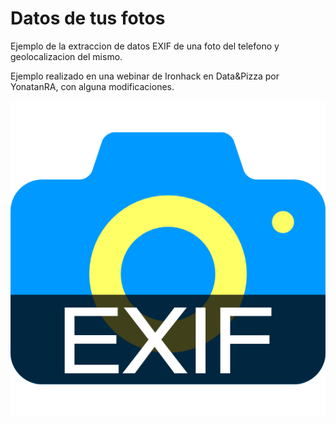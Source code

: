 # Datos de tus fotos

Ejemplo de la extraccion de datos EXIF de una foto del telefono y geolocalizacion del mismo. 


Ejemplo realizado en una webinar de Ironhack en Data&Pizza por YonatanRA, con alguna modificaciones. 

![exif](images/exif.png)